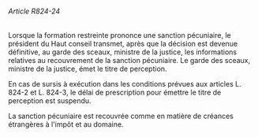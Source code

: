 ###### Article R824-24

Lorsque la formation restreinte prononce une sanction pécuniaire, le président du Haut conseil transmet, après que la décision est devenue définitive, au garde des sceaux, ministre de la justice, les informations relatives au recouvrement de la sanction pécuniaire. Le garde des sceaux, ministre de la justice, émet le titre de perception.

En cas de sursis à exécution dans les conditions prévues aux articles L. 824-2 et L. 824-3, le délai de prescription pour émettre le titre de perception est suspendu.

La sanction pécuniaire est recouvrée comme en matière de créances étrangères à l'impôt et au domaine.

